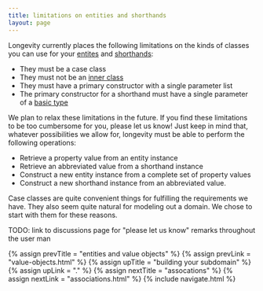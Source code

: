 ```yaml
---
title: limitations on entities and shorthands
layout: page
---
```


Longevity currently places the following limitations on the kinds of
classes you can use for your [entites](entities.html) and
[shorthands](shorthands.html):

- They must be a case class
- They must not be an [inner class](http://docs.scala-lang.org/tutorials/tour/inner-classes.html)
- They must have a primary constructor with a single parameter list
- The primary constructor for a shorthand must have a single parameter
  of a [basic type](basics.html)

We plan to relax these limitations in the future. If you find these
limitations to be too cumbersome for you, please let us know! Just
keep in mind that, whatever possibilities we allow for, longevity must
be able to perform the following operations:

- Retrieve a property value from an entity instance
- Retrieve an abbreviated value from a shorthand instance
- Construct a new entity instance from a complete set of property values
- Construct a new shorthand instance from an abbreviated value.

Case classes are quite convenient things for fulfilling the
requirements we have. They also seem quite natural for modeling out a
domain. We chose to start with them for these reasons.

TODO: link to discussions page for "please let us know" remarks
throughout the user man

{% assign prevTitle = "entities and value objects" %}
{% assign prevLink = "value-objects.html" %}
{% assign upTitle = "building your subdomain" %}
{% assign upLink = "." %}
{% assign nextTitle = "assocations" %}
{% assign nextLink = "associations.html" %}
{% include navigate.html %}
